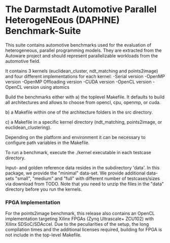 # The Darmstadt Automotive Parallel HeterogeNEous (DAPHNE) Benchmark-Suite #

This suite contains automotive benchmarks used for the evaluation of heterogeneous, parallel programming models. They are extracted from the Autoware project and should represent parallelizable workloads from the automotive field.

It contains 3 kernels (euclidean\_cluster, ndt\_matching and points2image) and four different implementations for each kernel:
-Serial version
-OpenMP version
-OpenMP Offloading version
-CUDA version
-OpenCL version
-OpenCL version using atomics


Build the benchmarks either with
a) the toplevel Makefile. It defaults to build all architectures and allows to choose from opencl, cpu, openmp, or cuda.

b) a Makefile within one of the architecture folders in the src directory.

c) a Makefile in a specific kernel directory (ndt\_matching, points2image, or euclidean\_clustering).

Depending on the platform and environment it can be necessary to configure path variables in the Makefile. 

To run a benchmark, execute the ./kernel executable in each testcase directory.

Input- and golden reference data resides in the subdirectory 'data'. In this package, we provide the "minimal" data-set. We provide additional data-sets "small", "medium" and "full" with different number of testcases/sizes via download from TODO. Note that you need to unzip the files in the "data" directory before you run the kernels.

### FPGA Implementation ###

For the points2image benchmark, this release also contains an OpenCL implementation targeting Xilinx FPGAs (Zynq Ultrascale+ ZCU102) with Xilinx SDSoC/SDAccel. Due to the peculiarities of the setup, the long compilation times and the additional licenses required, building for FPGA is not include in the top-level Makefile.
